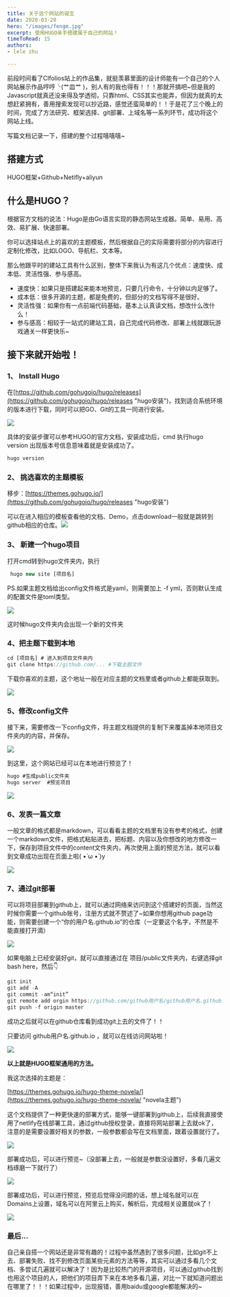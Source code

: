```yaml
---
title: 关于这个网站的诞生
date: 2020-03-20
hero: "/images/fengm.jpg"
excerpt: 使用HUGO亲手搭建属于自己的网站！
timeToRead: 15
authors:
- lele zhu

---
```

前段时间看了Clfolios站上的作品集，就挺羡慕里面的设计师能有一个自己的个人网站展示作品哼哼╰(艹皿艹 )，别人有的我也得有！！！那就开搞吧\~但是我的Javascript就真还没来得及学透彻，只靠html、CSS其实也能弄，但因为就真的太想赶紧拥有，善用搜索发现可以抄近路，感觉还蛮简单的！！于是花了三个晚上的时间，完成了方法研究、框架选择、git部署、上域名等一系列环节，成功将这个网站上线。

写篇文档记录一下，搭建的整个过程嘻嘻嘻\~

## 搭建方式

HUGO框架+Github+Netifly+aliyun

## 什么是HUGO？

根据官方文档的说法：Hugo是由Go语言实现的静态网站生成器。简单、易用、高效、易扩展、快速部署。

你可以选择站点上的喜欢的主题模板，然后根据自己的实际需要将部分的内容进行定制化修改，比如LOGO、导航栏、文本等。

那么他跟平时的建站工具有什么区别，整体下来我认为有这几个优点：速度快、成本低、灵活性强、参与感高。

* 速度快：如果只是搭建起来能本地预览，只要几行命令，十分钟以内足够了。
* 成本低：很多开源的主题，都是免费的，但部分的文档写得不是很好。
* 灵活性强：如果你有一点前端代码基础，基本上认真读文档，想改什么改什么！
* 参与感高：相较于一站式的建站工具，自己完成代码修改、部署上线就跟玩游戏通关一样更快乐\~

## **接下来就开始啦！**

### 1、 Install Hugo

在[https://github.com/gohugoio/hugo/releases](https://github.com/gohugoio/hugo/releases "hugo安装")，找到适合系统环境的版本进行下载，同时可以把GO、Git的工具一同进行安装。

![](/images/dingtalk_20210515152908.jpg)

具体的安装步骤可以参考HUGO的官方文档，安装成功后，cmd 执行hugo version 出现版本号信息意味着就是安装成功了。

```js
hugo version
```

### 2、 挑选喜欢的主题模板

移步：[https://themes.gohugo.io/](https://github.com/gohugoio/hugo/releases "hugo安装")

可以在进入相应的模板查看他的文档、Demo，点击download一般就是跳转到github相应的仓库。![](/images/dingtalk_20210515153816.jpg)

### 3、 新建一个hugo项目

打开cmd转到hugo文件夹内，执行

```js
 hugo new site [项目名]
```

PS.如果主题文档给出config文件格式是yaml，则需要加上 -f yml，否则默认生成的配置文件是toml类型。

![](/images/新建项目.gif)

这时候hugo文件夹内会出现一个新的文件夹

### 4、把主题下载到本地

```js
cd [项目名] # 进入到项目文件夹内
git clone https://github.com/... #下载主题文件
```

下载你喜欢的主题，这个地址一般在对应主题的文档里或者github上都能获取到。

![](/images/git-clone.gif)

### 5、修改config文件

接下来，需要修改一下config文件，将主题文档提供的复制下来覆盖掉本地项目文件夹内的内容，并保存。

![](/images/改配置.gif)

到这里，这个网站已经可以在本地进行预览了！

```js
hugo #生成public文件夹
hugo server  #预览项目
```

![](/images/预览.gif)

### 6、发表一篇文章

一般文章的格式都是markdown，可以看看主题的文档里有没有参考的格式，创建一个markdown文件，把格式粘贴进去，把标题、内容以及你想改的地方修改一下，保存到项目文件中的content文件夹内，再次使用上面的预览方法，就可以看到文章成功出现在页面上啦( •̀ ω •́ )y

![](/images/wenzhang.gif)

### 7、通过git部署

可以将项目部署到github上，就可以通过网络来访问到这个搭建好的页面，当然这时候你需要一个github账号，注册方式就不赘述了\~如果你想用github page功能，则需要创建一个“你的用户名.github.io”的仓库（一定要这个名字，不然是不能直接打开滴）

![](/images/cangku.gif)

如果电脑上已经安装好git，就可以直接通过在 项目/public文件夹内，右键选择git bash here，然后👇

```js
git init
git add -A
git commit -am“init”
git remote add orgin https://github.com/github用户名/github用户名.github.io.git
git push -f origin master
```

成功之后就可以在github仓库看到成功git上去的文件了！！

只要访问 github用户名.github.io ，就可以在线访问网站啦！

![](/images/git.gif)

**以上就是HUGO框架通用的方法。**

我这次选择的主题是：

[https://themes.gohugo.io/hugo-theme-novela/](https://themes.gohugo.io/hugo-theme-novela/ "novela主题")

这个文档提供了一种更快速的部署方式，能够一键部署到github上，后续我直接使用了netlify在线部署工具，通过github授权登录，直接将网站部署上去就ok了，注意的是需要设置好相关的参数，一般参数都会写在文档里面，跟着设置就行了。

![](/images/2.png)

部署成功后，可以进行预览\~（没部署上去，一般就是参数没设置好，多看几遍文档琢磨一下就行了）

![](/images/3.png)

部署成功后，可以进行预览，预览后觉得没问题的话，想上域名就可以在Domains上设置，域名可以在阿里云上购买，解析后，完成相关设置就ok了！

![](/images/4.png)

### 最后...

自己亲自搭一个网站还是非常有趣的！过程中虽然遇到了很多问题，比如git不上去、部署失败、找不到修改页面某些元素的方法等等，其实可以通过多看几个文档、多尝试几遍就可以解决了！因为是比较热门的开源项目，可以通过github找到也用这个项目的人，把他们的项目弄下来在本地多看几遍，对比一下就知道问题出在哪里了！！！如果过程中，出现报错，善用baidu或google都能解决的\~